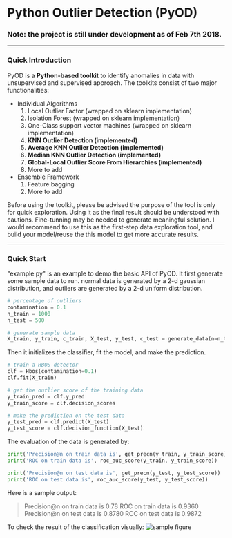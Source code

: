 # Python Outlier Detection (PyOD)

### Note: the project is still under development as of Feb 7th 2018.

------------

### Quick Introduction
PyOD is a **Python-based toolkit** to identify anomalies in data with unsupervised and supervised approach. The toolkits consist of two major functionalities:
- Individual Algorithms
  1.  Local Outlier Factor (wrapped on sklearn implementation)
  2. Isolation Forest (wrapped on sklearn implementation)
  3. One-Class support vector machines (wrapped on sklearn implementation)
  4. **KNN Outlier Detection (implemented)**
  5. **Average KNN Outlier Detection (implemented)**
  6. **Median KNN Outlier Detection (implemented)**
  7. **Global-Local Outlier Score From Hierarchies (implemented)**
  8. More to add
- Ensemble Framework
  1. Feature bagging
  2. More to add
  
Before using the toolkit, please be advised the purpose of the tool is only for quick exploration. Using it as the final result should be understood with cautions. Fine-tunning may be needed to generate meaningful solution. I would recommend to use this as the first-step data exploration tool, and build your model/reuse the this model to get more accurate results.

------------
### Quick Start
"example.py" is an example to demo the basic API of PyOD.
It first generate some sample data to run.  normal data is generated by a 2-d gaussian distribution, and outliers are generated by a 2-d uniform distribution.
````python
# percentage of outliers
contamination = 0.1
n_train = 1000
n_test = 500

# generate sample data
X_train, y_train, c_train, X_test, y_test, c_test = generate_data(n=n_train, contamination=contamination, n_test=n_test)
````
Then it initializes the classifier, fit the model, and make the prediction.
```python
# train a HBOS detector
clf = Hbos(contamination=0.1)
clf.fit(X_train)

# get the outlier score of the training data
y_train_pred = clf.y_pred
y_train_score = clf.decision_scores

# make the prediction on the test data
y_test_pred = clf.predict(X_test)
y_test_score = clf.decision_function(X_test)
```
The evaluation of the data is generated by:
```python
print('Precision@n on train data is', get_precn(y_train, y_train_score))
print('ROC on train data is', roc_auc_score(y_train, y_train_score))

print('Precision@n on test data is', get_precn(y_test, y_test_score))
print('ROC on test data is', roc_auc_score(y_test, y_test_score))
```
Here is a sample output:
> Precision@n on train data is 0.78 
  ROC on train data is 0.9360
  Precision@n on test data is 0.8780
  ROC on test data is 0.9872


To check the result of the classification visually:
![sample figure](https://github.com/yzhao062/Pyod/blob/master/figures/sample.png "sample figure")
